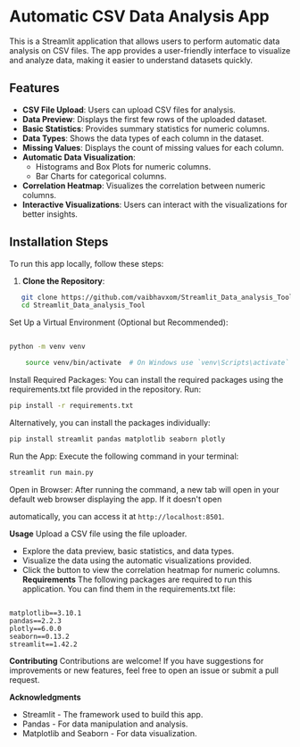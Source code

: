 # Automatic CSV Data Analysis App

This is a Streamlit application that allows users to perform automatic data analysis on CSV files. The app provides a user-friendly interface to visualize and analyze data, making it easier to understand datasets quickly.

## Features

- **CSV File Upload**: Users can upload CSV files for analysis.
- **Data Preview**: Displays the first few rows of the uploaded dataset.
- **Basic Statistics**: Provides summary statistics for numeric columns.
- **Data Types**: Shows the data types of each column in the dataset.
- **Missing Values**: Displays the count of missing values for each column.
- **Automatic Data Visualization**:
  - Histograms and Box Plots for numeric columns.
  - Bar Charts for categorical columns.
- **Correlation Heatmap**: Visualizes the correlation between numeric columns.
- **Interactive Visualizations**: Users can interact with the visualizations for better insights.

## Installation Steps

To run this app locally, follow these steps:

1. **Clone the Repository**:
```bash
   git clone https://github.com/vaibhavxom/Streamlit_Data_analysis_Tool.git
   cd Streamlit_Data_analysis_Tool
```
Set Up a Virtual Environment (Optional but Recommended):

```bash

python -m venv venv
```
```bash
    source venv/bin/activate  # On Windows use `venv\Scripts\activate`
```
Install Required Packages: You can install the required packages using the requirements.txt file provided in the repository. Run:

```bash
pip install -r requirements.txt
```
Alternatively, you can install the packages individually:

```bash
pip install streamlit pandas matplotlib seaborn plotly
```
Run the App: Execute the following command in your terminal:

```bash
streamlit run main.py
```
Open in Browser: After running the command, a new tab will open in your default web browser displaying the app. If it doesn't open 

automatically, you can access it at `http://localhost:8501`.

**Usage**
Upload a CSV file using the file uploader.

- Explore the data preview, basic statistics, and data types.
- Visualize the data using the automatic visualizations provided.
- Click the button to view the correlation heatmap for numeric columns.
**Requirements**
The following packages are required to run this application. You can find them in the requirements.txt file:

```plaintext

matplotlib==3.10.1
pandas==2.2.3
plotly==6.0.0
seaborn==0.13.2
streamlit==1.42.2
```
**Contributing**
Contributions are welcome! If you have suggestions for improvements or new features, feel free to open an issue or submit a pull request.

**Acknowledgments**
- Streamlit - The framework used to build this app.
- Pandas - For data manipulation and analysis.
- Matplotlib and Seaborn - For data visualization.